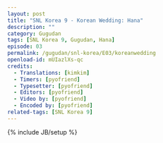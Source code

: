 ```yaml
---
layout: post
title: "SNL Korea 9 - Korean Wedding: Hana"
description: ""
category: Gugudan
tags: [SNL Korea 9, Gugudan, Hana]
episode: 03
permalink: /gugudan/snl-korea/E03/koreanwedding
openload-id: mUIazlXs-qc
credits:
  - Translations: [kimkim]
  - Timers: [pyofriend]
  - Typesetter: [pyofriend]
  - Editors: [pyofriend]
  - Video by: [pyofriend]
  - Encoded by: [pyofriend]
related-tags: [SNL Korea 9]
---
```

{% include JB/setup %}
